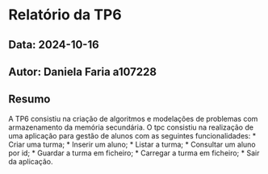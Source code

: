 # Relatório da TP6
## Data: 2024-10-16
## Autor: Daniela Faria a107228
## Resumo
A TP6 consistiu na criação de algoritmos e modelações de problemas com armazenamento da memória secundária.
O tpc consistiu na realização de uma aplicação para gestão de alunos com as seguintes funcionalidades:
    * Criar uma turma;
    * Inserir um aluno;
    * Listar a turma;
    * Consultar um aluno por id;
    * Guardar a turma em ficheiro;
    * Carregar a turma em ficheiro;
    * Sair da aplicação.
